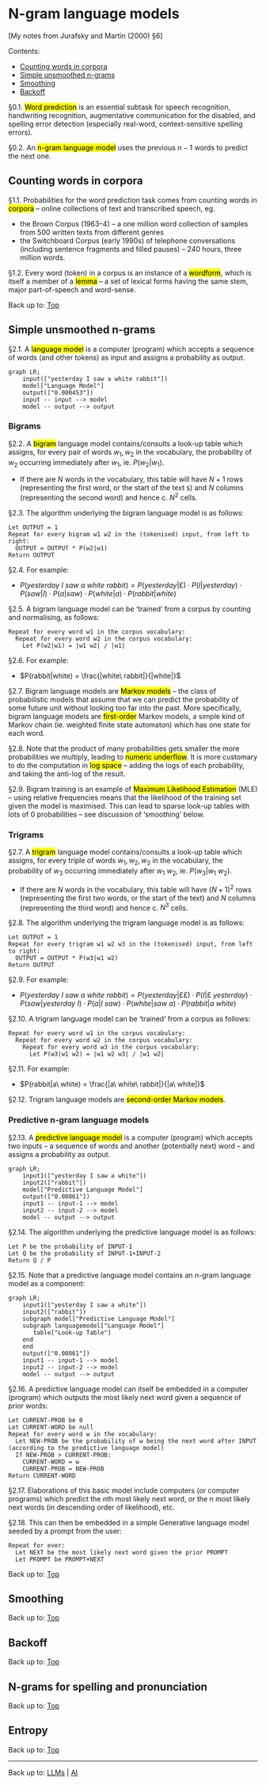 # N-gram language models

\[My notes from Jurafsky and Martin (2000) §6\]

Contents:
- [Counting words in corpora](#counting-words-in-corpora)
- [Simple unsmoothed n-grams](#simple-unsmoothed-n-grams)
- [Smoothing](#smoothing)
- [Backoff](#backoff)

§0.1. <mark>Word prediction</mark> is an essential subtask for speech recognition, handwriting recognition, augmentative communication for the disabled, and spelling error detection (especially real-word, context-sensitive spelling errors).

§0.2. An <mark>n-gram language model</mark> uses the previous $n-1$ words to predict the next one.

## Counting words in corpora

§1.1. Probabilities for the word prediction task comes from counting words in <mark>corpora</mark> – online collections of text and transcribed speech, eg.
- the Brown Corpus (1963–4) – a one million word collection of samples from 500 written texts from different genres
- the Switchboard Corpus (early 1990s) of telephone conversations (including sentence fragments and filled pauses) – 240 hours, three million words.

§1.2. Every word (token) in a corpus is an instance of a <mark>wordform</mark>, which is itself a member of a <mark>lemma</mark> – a set of lexical forms having the same stem, major part-of-speech and word-sense.

Back up to: [Top](#)

## Simple unsmoothed n-grams

§2.1. A <mark>language model</mark> is a computer (program) which accepts a sequence of words (and other tokens) as input and assigns a probability as output.

```mermaid
graph LR;
    input(["yesterday I saw a white rabbit"])
    model["Language Model"]
    output(["0.000453"])
    input -- input --> model
    model -- output --> output
```

### Bigrams

§2.2. A <mark>bigram</mark> language model contains/consults a look-up table which assigns, for every pair of words $w_1, w_2$ in the vocabulary, the probability of $w_2$ occurring immediately after $w_1$, ie. $P(w_2 | w_1)$.
- If there are $N$ words in the vocabulary, this table will have $N+1$ rows (representing the first word, or the start of the text `$`) and $N$ columns (representing the second word) and hence c. $N^2$ cells.

§2.3. The algorithm underlying the bigram language model is as follows:

```
Let OUTPUT = 1
Repeat for every bigram w1 w2 in the (tokenised) input, from left to right:
  OUTPUT = OUTPUT * P(w2|w1)
Return OUTPUT
```

§2.4. For example:
- $P(yesterday\ I\ saw\ a\ white\ rabbit) = P(yesterday|£) \cdot P(I|yesterday) \cdot P(saw|I) \cdot P(a|saw) \cdot P(white|a) \cdot P(rabbit|white)$

§2.5. A bigram language model can be ‘trained’ from a corpus by counting and normalising, as follows:

```
Repeat for every word w1 in the corpus vocabulary:
  Repeat for every word w2 in the corpus vocabulary:
    Let P(w2|w1) = |w1 w2| / |w1|
```

§2.6. For example:
- $P(rabbit|white) = \frac{|white\ rabbit|}{|white|}$

§2.7. Bigram language models are <mark>Markov models</mark> – the class of probabilistic models that assume that we can predict the probability of some future unit without looking too far into the past. More specifically, bigram language models are <mark>first-order</mark> Markov models, a simple kind of Markov chain (ie. weighted finite state automaton) which has one state for each word.

§2.8. Note that the product of many probabilities gets smaller the more probabilities we multiply, leading to <mark>numeric underflow</mark>. It is more customary to do the computation in <mark>log space</mark> – adding the logs of each probability, and taking the anti-log of the result.

§2.9. Bigram training is an example of <mark>Maximum Likelihood Estimation</mark> (MLE) – using relative frequencies means that the likelihood of the training set given the model is maximised. This can lead to sparse look-up tables with lots of 0 probabilities – see discussion of ‘smoothing’ below.


### Trigrams

§2.7. A <mark>trigram</mark> language model contains/consults a look-up table which assigns, for every triple of words $w_1, w_2, w_3$ in the vocabulary, the probability of $w_3$ occurring immediately after $w_1\ w_2$, ie. $P(w_3 | w_1\ w_2)$.
- If there are $N$ words in the vocabulary, this table will have $(N+1)^2$ rows (representing the first two words, or the start of the text) and $N$ columns (representing the third word) and hence c. $N^3$ cells.

§2.8. The algorithm underlying the trigram language model is as follows:

```
Let OUTPUT = 1
Repeat for every trigram w1 w2 w3 in the (tokenised) input, from left to right:
  OUTPUT = OUTPUT * P(w3|w1 w2)
Return OUTPUT
```

§2.9. For example:
- $P(yesterday\ I\ saw\ a\ white\ rabbit) = P(yesterday|££) \cdot P(I|£\ yesterday) \cdot P(saw|yesterday\ I) \cdot P(a|I\ saw) \cdot P(white|saw\ a) \cdot P(rabbit|a\ white)$

§2.10. A trigram language model can be ‘trained’ from a corpus as follows:

```
Repeat for every word w1 in the corpus vocabulary:
  Repeat for every word w2 in the corpus vocabulary:
    Repeat for every word w3 in the corpus vocabulary:
      Let P(w3|w1 w2) = |w1 w2 w3| / |w1 w2|
```

§2.11. For example:
- $P(rabbit|a\ white) = \frac{|a\ white\ rabbit|}{|a\ white|}$

§2.12. Trigram language models are <mark>second-order Markov models</mark>.

### Predictive n-gram language models

§2.13. A <mark>predictive language model</mark> is a computer (program) which accepts two inputs – a sequence of words and another (potentially next) word – and assigns a probability as output.

```mermaid
graph LR;
    input1(["yesterday I saw a white"])
    input2(["rabbit"])
    model["Predictive Language Model"]
    output(["0.00861"])
    input1 -- input-1 --> model
    input2 -- input-2 --> model
    model -- output --> output
```

§2.14. The algorithm underlying the predictive language model is as follows:

```
Let P be the probability of INPUT-1
Let Q be the probability of INPUT-1+INPUT-2
Return Q / P
```

§2.15. Note that a predictive language model contains an n-gram language model as a component:

```mermaid
graph LR;
    input1(["yesterday I saw a white"])
    input2(["rabbit"])
    subgraph model["Predictive Language Model"]
    subgraph languagemodel["Language Model"]
       table["Look-up Table"]
    end
    end
    output(["0.00861"])
    input1 -- input-1 --> model
    input2 -- input-2 --> model
    model -- output --> output
```

§2.16. A predictive language model can itself be embedded in a computer (program) which outputs the most likely next word given a sequence of prior words:

```
Let CURRENT-PROB be 0
Let CURRENT-WORD be null
Repeat for every word w in the vocabulary:
  Let NEW-PROB be the probability of w being the next word after INPUT (according to the predictive language model)
  If NEW-PROB > CURRENT-PROB:
    CURRENT-WORD = w
    CURRENT-PROB = NEW-PROB
Return CURRENT-WORD
```

§2.17. Elaborations of this basic model include computers (or computer programs) which predict the nth most likely next word, or the n most likely next words (in descending order of likelihood), etc.

§2.18. This can then be embedded in a simple Generative language model seeded by a prompt from the user:

```
Repeat for ever:
  Let NEXT be the most likely next word given the prior PROMPT
  Let PROMPT be PROMPT+NEXT
```

Back up to: [Top](#)

## Smoothing

Back up to: [Top](#)

## Backoff

Back up to: [Top](#)

## N-grams for spelling and pronunciation

Back up to: [Top](#)

## Entropy

Back up to: [Top](#)

----

Back up to: [LLMs](index.md) | [AI](../index.md)
